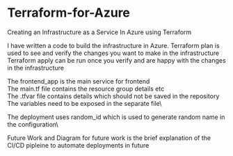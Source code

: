 # Terraform-for-Azure
Creating an Infrastructure as a Service In Azure using Terraform

I have written a code to build the infrastructure in Azure.
Terraform plan is used to see and verify the changes you want to make in the infrastructure
Terraform apply can be run once you verify and are happy with the changes in the infrastructure

The frontend_app is the main service for frontend\
The main.tf file contains the resource group details etc\
The .tfvar file contains details which should not be saved in the repository\
The variables need to be exposed in the separate file\

The deployment uses random_id which is used to generate random name in the configuration\

Future Work and Diagram for future work is the brief explanation of the CI/CD pipleine to automate deployments in future
